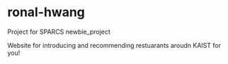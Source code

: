 # ronal-hwang

Project for SPARCS newbie_project

Website for introducing and recommending restuarants aroudn KAIST for you!
